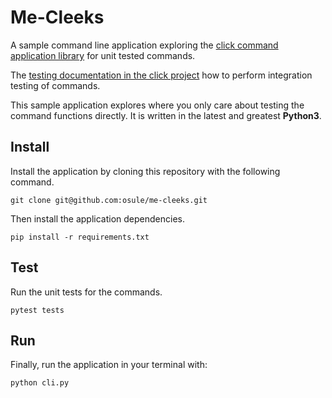 # Me-Cleeks

A sample command line application exploring the [click command application library](http://click.palletsprojects.com)
for unit tested commands.

The [testing documentation in the click project](http://click.palletsprojects.com/en/7.x/setuptools/#testing-the-script) how to perform integration testing of commands.

This sample application explores where you only care about testing the command functions directly.
It is written in the latest and greatest **Python3**.

## Install

Install the application by cloning this repository with the following command.

    git clone git@github.com:osule/me-cleeks.git

Then install the application dependencies.

    pip install -r requirements.txt


## Test

Run the unit tests for the commands.

    pytest tests

## Run

Finally, run the application in your terminal with:

    python cli.py

